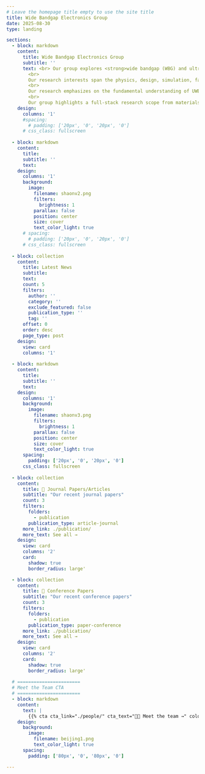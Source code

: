 ```yaml
---
# Leave the homepage title empty to use the site title
title: Wide Bandgap Electronics Group
date: 2025-08-30
type: landing

sections:
  - block: markdown
    content:
      title: Wide Bandgap Electronics Group
      subtitle: ''
      text: <br> Our group explores <strong>wide bandgap (WBG) and ultra-wide bandgap (UWBG)</strong> materials and devices in electronic applications.
        <br> 
        Our research interests span the physics, design, simulation, fabrication, characterization, reliability, robustess, packaging, and circuit applications of WBG and UWBG devices.
        <br> 
        Our research emphasizes on the fundamental understanding of UWB/UWBG devices, their new applications in power, RF, sensing, and computing applications, as well as the relevant material-device co-design with machine learning.
        <br> 
        Our group highlights a full-stack research scope from materials and devices to circuits and algorithms, and the seamless collaborations with the industry.
    design:
      columns: '1'
      #spacing:
        # padding: ['20px', '0', '20px', '0']
      # css_class: fullscreen
    
  - block: markdown
    content:
      title:
      subtitle: ''
      text:
    design:
      columns: '1'
      background:
        image: 
          filename: shaonv2.png
          filters:
            brightness: 1
          parallax: false
          position: center
          size: cover
          text_color_light: true
      # spacing:
        # padding: ['20px', '0', '20px', '0']
      # css_class: fullscreen
    
  - block: collection
    content:
      title: Latest News
      subtitle:
      text:
      count: 5
      filters:
        author: ''
        category: ''
        exclude_featured: false
        publication_type: ''
        tag: ''
      offset: 0
      order: desc
      page_type: post
    design:
      view: card
      columns: '1'
  
  - block: markdown
    content:
      title:
      subtitle: ''
      text:
    design:
      columns: '1'
      background:
        image: 
          filename: shaonv3.png
          filters:
            brightness: 1
          parallax: false
          position: center
          size: cover
          text_color_light: true
      spacing:
        padding: ['20px', '0', '20px', '0']
      css_class: fullscreen
    
  - block: collection
    content:
      title: 📑 Journal Papers/Articles
      subtitle: "Our recent journal papers"
      count: 3
      filters:
        folders:
          - publication
        publication_type: article-journal
      more_link: ./publication/
      more_text: See all →
    design:
      view: card
      columns: '2'
      card:
        shadow: true
        border_radius: large'

  - block: collection
    content:
      title: 📰 Conference Papers  
      subtitle: "Our recent conference papers"
      count: 3
      filters:
        folders:
          - publication
        publication_type: paper-conference
      more_link: ./publication/
      more_text: See all →
    design:
      view: card
      columns: '2'
      card:
        shadow: true
        border_radius: large'
    
  # =======================
  # Meet the Team CTA
  # =======================
  - block: markdown
    content:
      text: |
        {{% cta cta_link="./people/" cta_text="👩‍🔬 Meet the team →" color="primary" %}}
    design:
      background:
        image:
          filename: beijing1.png
          text_color_light: true
      spacing:
        padding: ['80px', '0', '80px', '0']

---
```

